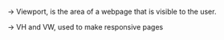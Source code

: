 -> Viewport, is the area of a webpage that is visible to the user.

-> VH and VW, used to make responsive pages